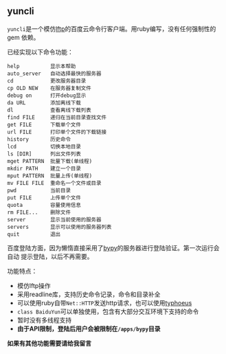 
## yuncli

`yuncli`是一个模仿[lftp][1]的百度云命令行客户端。用ruby编写，没有任何强制性的gem
依赖。

已经实现以下命令功能：

    help          显示本帮助
    auto_server   自动选择最快的服务器
    cd            更改服务器目录
    cp OLD NEW    在服务器复制文件
    debug on      打开debug显示
    da URL        添加离线下载
    dl            查看离线下载列表
    find FILE     递归在当前目录查找文件
    get FILE      下载单个文件
    url FILE      打印单个文件的下载链接
    history       历史命令
    lcd           切换本地目录
    ls [DIR]      列出文件列表
    mget PATTERN  批量下载(单线程)
    mkdir PATH    建立一个目录
    mput PATTERN  批量上传(单线程)
    mv FILE FILE  重命名一个文件或目录
    pwd           当前目录
    put FILE      上传单个文件
    quota         容量使用信息
    rm FILE...    删除文件
    server        显示当前使用的服务器
    servers       显示可以使用的服务器列表
    quit          退出

百度登陆方面，因为懒惰直接采用了[bypy][2]的服务器进行登陆验证。第一次运行会自动
提示登陆，以后不再需要。

功能特点：

* 模仿lftp操作
* 采用readline库，支持历史命令记录，命令和目录补全
* 可以使用ruby自带`Net::HTTP`发送http请求，也可以使用[typhoeus][3]
* `class BaiduYun`可以单独使用，包含有大部分交互环境下支持的命令
* 暂时没有多线程支持
* **由于API限制，登陆后用户会被限制在`/apps/bypy`目录**

**如果有其他功能需要请给我留言**

[1]: http://lftp.yar.ru/
[2]: https://github.com/houtianze/bypy
[3]: https://github.com/typhoeus/typhoeus
